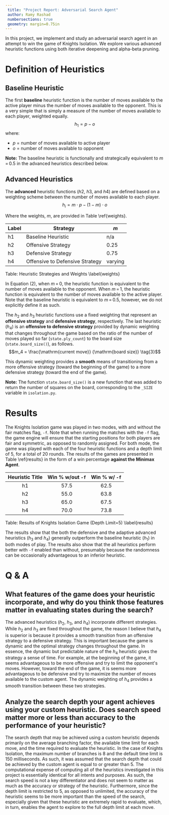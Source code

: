 ```yaml
---
 title: "Project Report: Adversarial Search Agent"
 author: Ramy Rashad
 numbersections: true
 geometry: margin=0.75in
---
```


In this project, we implement and study an adversarial search agent in an attempt to win
the game of Knights Isolation. We explore various advanced heuristic functions using
both iterative deepening and alpha-beta pruning.

# Definition of Heuristics

## Baseline Heuristic

The first **baseline** heuristic function is the number of moves available to the active
player minus the number of moves available to the opponent. This is a very simple that
is simply a measure of the number of moves available to each player, weighted equally.
$$h_1 = p - o \tag{1}$$
where:

- $p$ = number of moves available to active player
- $o$ = number of moves available to opponent

**Note:** The baseline heuristic is functionally and strategically equivalent to
$m\!\!=\!\!0.5$ in the advanced heuristics described below.

## Advanced Heuristics

The **advanced** heuristic functions ($h2$, $h3$, and $h4$) are defined based on a
weighting scheme between the number of moves available to each player.
$$h_i = m \cdot p - (1 - m) \cdot o \tag{2}$$

Where the weights, $m$, are provided in Table \ref{weights}.

| Label | Strategy | $m$ |
| -------- | -------- | -------- |
| h1 | Baseline Heuristic|  n/a |
| h2 | Offensive Strategy | 0.25 |
| h3 | Defensive Strategy | 0.75 |
| h4 | Offensive to Defensive Strategy | varying |
Table: Heuristic Strategies and Weights \label{weights}

In Equation (2), when $m\!\!=\!\!0$, the heuristic function is equivalent to the number
of moves available to the opponent. When $m\!\!=\!\!1$, the heuristic function is
equivalent to the number of moves available to the active player. Note that the baseline
heuristic is equivalent to $m\!\!=\!\!0.5$, however, we do not explicitly define it as
such.

The $h_2$ and $h_3$ heuristic functions use a fixed weighting that represent an
**offensive strategy** and **defensive strategy**, respectively. The last heuristic
($h_4$) is an **offensive to defensive strategy** provided by dynamic weighting that
changes throughout the game based on the ratio of the number of moves played so far
(`state.ply_count`) to the board size (`state.board_size()`), as follows.
$$m_4 = \frac{\mathrm{current move}} {\mathrm{board size}} \tag{3}$$

This dynamic weighting provides a **smooth** means of transitioning from a more
offensive strategy (toward the beginning of the game) to a more defensive strategy
(toward the end of the game).

**Note:** The function `state.board_size()` is a new function that was added to return
the number of squares on the board, corresponding to the `_SIZE` variable in
`isolation.py`.

# Results

The Knights Isolation game was played in two modes, with and without the fair matches
flag, `-f`. Note that when running the matches with the `-f` flag, the game engine will
ensure that the starting positions for both players are fair and symmetric, as opposed
to randomly assigned. For both mode, the game was played with each of the four heuristic
functions and a depth limit of 5, for a total of 20 rounds. The results of the games are
presented in Table \ref{results} in the form of a win percentage **against the Minimax
Agent**.

| Heuristic Title | Win % w/out `-f` | Win % w/ `-f` |
|:---------------:|:--------------------:|:-----------------:|
| h1              | 57.5                 | 62.5              |
| h2              | 55.0                 | 63.8              |
| h3              | 65.0                 | 67.5              |
| h4              | 70.0                 | 73.8              |
Table: Results of Knights Isolation Game (Depth Limit=5) \label{results}

The results show that the both the defensive and the adaptive advanced heuristics ($h_3$
and $h_4$) generally outperform the baseline heuristic ($h_1$) in both modes of play.
The results also show that the all heuristics perform better with `-f` enabled than
without, presumably because the randomness can be occasionally advantageous to an
inferior heuristic.

# Q & A

## What features of the game does your heuristic incorporate, and why do you think those features matter in evaluating states during the search?

The advanced heuristics ($h_2$, $h_3$, and $h_4$) incorporate different strategies.
While $h_2$ and $h_3$ are fixed throughout the game, the reason I believe that $h_4$ is
superior is because it provides a smooth transition from an offensive strategy to a
defensive strategy. This is important because the game is dynamic and the optimal
strategy changes throughout the game. In essence, the dynamic but predictable nature of
the $h_4$ heuristic gives the strategy a sense of time. For example, at the beginning of
the game, it seems advantageous to be more offensive and try to limit the opponent's
moves. However, toward the end of the game, it is seems more advantageous to be
defensive and try to maximize the number of moves available to the custom agent. The
dynamic weighting of $h_4$ provides a smooth transition between these two strategies.

## Analyze the search depth your agent achieves using your custom heuristic. Does search speed matter more or less than accuracy to the performance of your heuristic?

The search depth that may be achieved using a custom heuristic depends primarily on the
average branching factor, the available time limit for each move, and the time required
to evaluate the heuristic. In the case of Knights Isolation, the maximum number of
branches is 8 and the default time limit is 150 milliseconds. As such, it was assumed
that the search depth that could be achieved by the custom agent is equal to or greater
than 5. The computational expense of computing all of the heuristics investigated in
this project is essentially identical for all intents and purposes. As such, the search
speed is not a key differentiator and does not seem to matter as much as the accuracy or
strategy of the heuristic. Furthermore, since the depth limit is restricted to 5, as
opposed to unlimited, the accuracy of the heuristic seems to be more important than the
speed of the search, especially given that these heuristic are extremely rapid to
evaluate, which, in turn, enables the agent to explore to the full depth limit at each
move.
